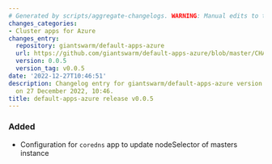 ```yaml
---
# Generated by scripts/aggregate-changelogs. WARNING: Manual edits to this files will be overwritten.
changes_categories:
- Cluster apps for Azure
changes_entry:
  repository: giantswarm/default-apps-azure
  url: https://github.com/giantswarm/default-apps-azure/blob/master/CHANGELOG.md#005---2022-12-27
  version: 0.0.5
  version_tag: v0.0.5
date: '2022-12-27T10:46:51'
description: Changelog entry for giantswarm/default-apps-azure version 0.0.5, published
  on 27 December 2022, 10:46.
title: default-apps-azure release v0.0.5
---
```


### Added
- Configuration for `coredns` app to update nodeSelector of masters instance
